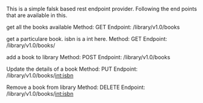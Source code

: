 This is a simple falsk based rest endpoint provider. Following the end points that are available in this.

get all the books available
Method: GET
Endpoint: /library/v1.0/books

get a particulare book. isbn is a int here.
Method: GET
Endpoint: /library/v1.0/books/<isbn>

add a book to library
Method: POST
Endpoint: /library/v1.0/books

Update the details of a book
Method: PUT
Endpoint: /library/v1.0/books/<int:isbn>

Remove a book from library
Method: DELETE
Endpoint: /library/v1.0/books/<int:isbn>
